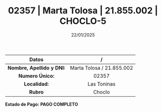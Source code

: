 ﻿---
title: 02357 | Marta Tolosa | 21.855.002 | CHOCLO-5
date: 22/01/2025
draft: false
tags: ['las-toninas', 'titular', 'choclo']
---

|          **Datos**          |  /  |
|:---------------------------:|:---:|
| **Nombre, Apellido y DNI:** | Marta Tolosa / 21.855.002 |
|      **Numero Único:**      | 02357 |
|        **Localidad:**       | Las Toninas |
|          **Rubro**          | Choclo |

**Estado de Pago:** **PAGO COMPLETO**
